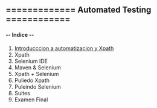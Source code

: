 
## =============   Automated Testing     ============

#### -- Indice --

1. [Introducccion a automatizacion y Xpath](https://github.com/rodixxi/testingAtomation_Java_H_A_2016/edit/master/clase01/notas01.txt)
2. Xpath
3. Selenium IDE
4. Maven & Selenium 
5. Xpath + Selenium
6. Puliedo Xpath
7. Puleindo Selenium
8. Suites
9. Examen Final
